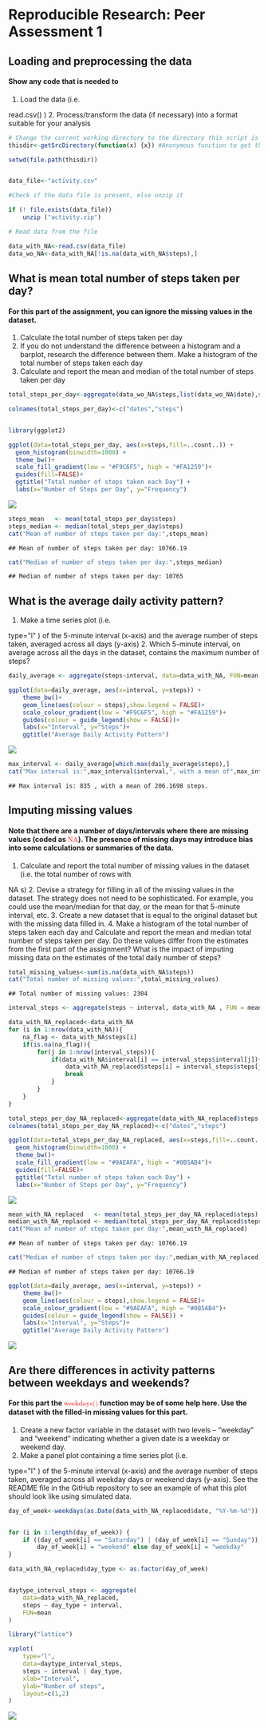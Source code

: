 # Reproducible Research: Peer Assessment 1




## Loading and preprocessing the data


#### Show any code that is needed to

1. Load the data (i.e. <math xmlns="http://www.w3.org/1998/Math/MathML">
  <mstyle mathcolor="red">
    <mtext mathvariant="monospace">read.csv()</mtext>
  </mstyle>
</math>)
2. Process/transform the data (if necessary) into a format suitable for your analysis


```r
# Change the current working directory to the directory this script is  
thisdir<-getSrcDirectory(function(x) {x}) #Anonymous function to get the source directory. The anonymous function is dummy.

setwd(file.path(thisdir))


data_file<-"activity.csv"

#Check if the data file is present, else unzip it

if (! file.exists(data_file))
    unzip ("activity.zip")

# Read data from the file

data_with_NA<-read.csv(data_file)
data_wo_NA<-data_with_NA[!is.na(data_with_NA$steps),]
```


## What is mean total number of steps taken per day?

#### For this part of the assignment, you can ignore the missing values in the dataset.

1. Calculate the total number of steps taken per day
2. If you do not understand the difference between a histogram and a barplot, research the difference between them. Make a histogram of the total number of steps taken each day
3. Calculate and report the mean and median of the total number of steps taken per day


```r
total_steps_per_day<-aggregate(data_wo_NA$steps,list(data_wo_NA$date),sum)

colnames(total_steps_per_day)<-c("dates","steps")


library(ggplot2)

ggplot(data=total_steps_per_day, aes(x=steps,fill=..count..)) +
  geom_histogram(binwidth=1000) +
  theme_bw()+
  scale_fill_gradient(low = "#F9C6F5", high = "#FA1259")+
  guides(fill=FALSE)+     
  ggtitle("Total number of steps taken each Day") +
  labs(x="Number of Steps per Day", y="Frequency")
```

![](figure/unnamed-chunk-2-1.png)<!-- -->

```r
steps_mean   <- mean(total_steps_per_day$steps)
steps_median <- median(total_steps_per_day$steps)
cat("Mean of number of steps taken per day:",steps_mean)
```

```
## Mean of number of steps taken per day: 10766.19
```

```r
cat("Median of number of steps taken per day:",steps_median)
```

```
## Median of number of steps taken per day: 10765
```
## What is the average daily activity pattern?

1. Make a time series plot (i.e. <math xmlns="http://www.w3.org/1998/Math/MathML">
  <mstyle mathcolor="red">
    <mtext mathvariant="monospace">type="l"
  </mstyle>
</math>) of the 5-minute interval (x-axis) and the average number of steps taken, averaged across all days (y-axis)
2. Which 5-minute interval, on average across all the days in the dataset, contains the maximum number of steps?


```r
daily_average <- aggregate(steps~interval, data=data_with_NA, FUN=mean, na.rm=TRUE)

ggplot(data=daily_average, aes(x=interval, y=steps)) +
    theme_bw()+
    geom_line(aes(colour = steps),show.legend = FALSE)+
    scale_colour_gradient(low = "#F9C6F5", high = "#FA1259")+
    guides(colour = guide_legend(show = FALSE))+
    labs(x="Interval", y="Steps")+
    ggtitle("Average Daily Activity Pattern")
```

![](figure/unnamed-chunk-3-1.png)<!-- -->

```r
max_interval <- daily_average[which.max(daily_average$steps),]
cat("Max interval is:",max_interval$interval,", with a mean of",max_interval$steps,"steps.")
```

```
## Max interval is: 835 , with a mean of 206.1698 steps.
```

    
## Imputing missing values

#### Note that there are a number of days/intervals where there are missing values (coded as <math xmlns="http://www.w3.org/1998/Math/MathML"> <mstyle mathcolor="red"> <mtext mathvariant="monospace">NA</mtext> </mstyle></math>). The presence of missing days may introduce bias into some calculations or summaries of the data.

1. Calculate and report the total number of missing values in the dataset (i.e. the total number of rows with <math xmlns="http://www.w3.org/1998/Math/MathML">
  <mstyle mathcolor="red">
    <mtext mathvariant="monospace">NA</mtext>
  </mstyle>
</math>s)
2. Devise a strategy for filling in all of the missing values in the dataset. The strategy does not need to be sophisticated. For example, you could use the mean/median for that day, or the mean for that 5-minute interval, etc.
3. Create a new dataset that is equal to the original dataset but with the missing data filled in.
4. Make a histogram of the total number of steps taken each day and Calculate and report the mean and median total number of steps taken per day. Do these values differ from the estimates from the first part of the assignment? What is the impact of imputing missing data on the estimates of the total daily number of steps?


```r
total_missing_values<-sum(is.na(data_with_NA$steps))
cat("Total number of missing values:",total_missing_values)
```

```
## Total number of missing values: 2304
```

```r
interval_steps <- aggregate(steps ~ interval, data_with_NA , FUN = mean)

data_with_NA_replaced<-data_with_NA
for (i in 1:nrow(data_with_NA)){
    na_flag <- data_with_NA$steps[i]
    if(is.na(na_flag)){
        for(j in 1:nrow(interval_steps)){
            if(data_with_NA$interval[i] == interval_steps$interval[j]){
                data_with_NA_replaced$steps[i] = interval_steps$steps[j]
                break
            }
        }
    }
}

total_steps_per_day_NA_replaced<-aggregate(data_with_NA_replaced$steps,list(data_with_NA_replaced$date),sum)
colnames(total_steps_per_day_NA_replaced)<-c("dates","steps")

ggplot(data=total_steps_per_day_NA_replaced, aes(x=steps,fill=..count..)) +
  geom_histogram(binwidth=1000) +
  theme_bw()+
  scale_fill_gradient(low = "#9AEAFA", high = "#0B5AB4")+
  guides(fill=FALSE)+   
  ggtitle("Total number of steps taken each Day") +
  labs(x="Number of Steps per Day", y="Frequency")
```

![](figure/unnamed-chunk-4-1.png)<!-- -->

```r
mean_with_NA_replaced   <- mean(total_steps_per_day_NA_replaced$steps)
median_with_NA_replaced <- median(total_steps_per_day_NA_replaced$steps)
cat("Mean of number of steps taken per day:",mean_with_NA_replaced)
```

```
## Mean of number of steps taken per day: 10766.19
```

```r
cat("Median of number of steps taken per day:",median_with_NA_replaced)
```

```
## Median of number of steps taken per day: 10766.19
```

```r
ggplot(data=daily_average, aes(x=interval, y=steps)) +
    theme_bw()+
    geom_line(aes(colour = steps),show.legend = FALSE)+
    scale_colour_gradient(low = "#9AEAFA", high = "#0B5AB4")+
    guides(colour = guide_legend(show = FALSE)) +
    labs(x="Interval", y="Steps")+
    ggtitle("Average Daily Activity Pattern")
```

![](figure/unnamed-chunk-4-2.png)<!-- -->

## Are there differences in activity patterns between weekdays and weekends?

#### For this part the <math xmlns="http://www.w3.org/1998/Math/MathML"><mstyle mathcolor="red"><mtext mathvariant="monospace">weekdays()</mstyle></math> function may be of some help here. Use the dataset with the filled-in missing values for this part.
1. Create a new factor variable in the dataset with two levels – “weekday” and “weekend” indicating whether a given date is a weekday or weekend day.
2. Make a panel plot containing a time series plot (i.e. <math xmlns="http://www.w3.org/1998/Math/MathML">
  <mstyle mathcolor="red">
    <mtext mathvariant="monospace">type="l"
  </mstyle>
</math>) of the 5-minute interval (x-axis) and the average number of steps taken, averaged across all weekday days or weekend days (y-axis). See the README file in the GitHub repository to see an example of what this plot should look like using simulated data.



```r
day_of_week<-weekdays(as.Date(data_with_NA_replaced$date, "%Y-%m-%d"))


for (i in 1:length(day_of_week)) {
    if ((day_of_week[i] == "Saturday") | (day_of_week[i] == "Sunday")) 
        day_of_week[i] = "weekend" else day_of_week[i] = "weekday"
}

data_with_NA_replaced$day_type <- as.factor(day_of_week)


daytype_interval_steps <- aggregate(
    data=data_with_NA_replaced,
    steps ~ day_type + interval,
    FUN=mean
)

library("lattice")

xyplot(
    type="l",
    data=daytype_interval_steps,
    steps ~ interval | day_type,
    xlab="Interval",
    ylab="Number of steps",
    layout=c(1,2)
)
```

![](figure/unnamed-chunk-5-1.png)<!-- -->
